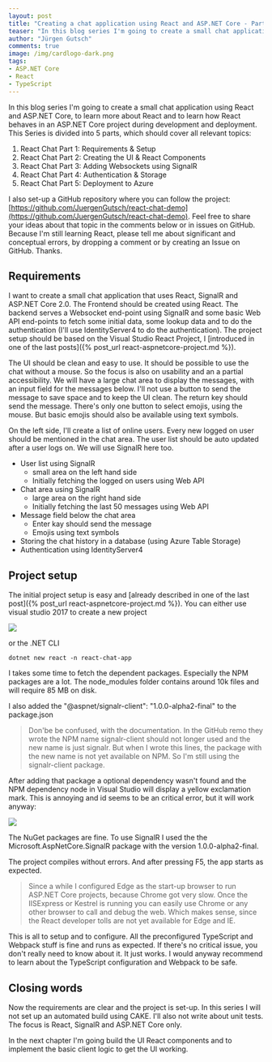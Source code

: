 ```yaml
---
layout: post
title: "Creating a chat application using React and ASP.NET Core - Part 1"
teaser: "In this blog series I'm going to create a small chat application using React and ASP.NET Core, to learn more about React and to learn how React behaves in an ASP.NET Core project during development and deployment. This topic describes the basic requirements and the project setup."
author: "Jürgen Gutsch"
comments: true
image: /img/cardlogo-dark.png
tags: 
- ASP.NET Core
- React
- TypeScript
---
```


In this blog series I'm going to create a small chat application using React and ASP.NET Core, to learn more about React and to learn how React behaves in an ASP.NET Core project during development and deployment. This Series is divided into 5 parts, which should cover all relevant topics:

1. React Chat Part 1: Requirements & Setup
2. React Chat Part 2: Creating the UI & React Components
3. React Chat Part 3: Adding Websockets using SignalR
4. React Chat Part 4: Authentication & Storage
5. React Chat Part 5: Deployment to Azure

I also set-up a GitHub repository where you can follow the project: [https://github.com/JuergenGutsch/react-chat-demo](https://github.com/JuergenGutsch/react-chat-demo). Feel free to share your ideas about that topic in the comments below or in issues on GitHub. Because I'm still learning React, please tell me about significant and conceptual errors, by dropping a comment or by creating an Issue on GitHub. Thanks.

## Requirements

I want to create a small chat application that uses React, SignalR and ASP.NET Core 2.0. The Frontend should be created using React. The backend serves a Websocket end-point using SignalR and some basic Web API end-points to fetch some initial data, some lookup data and to do the authentication (I'll use IdentityServer4 to do the authentication). The project setup should be based on the Visual Studio React Project, I [introduced in one of the last posts]({% post_url react-aspnetcore-project.md %}).

The UI should be clean and easy to use. It should be possible to use the chat without a mouse. So the focus is also on usability and an a partial accessibility. We will have a large chat area to display the messages, with an input field for the messages below. I'll not use a button to send the message to save space and to keep the UI clean. The return key should send the message. There's only one button to select emojis, using the mouse. But basic emojis should also be available using text symbols.

On the left side, I'll create a list of online users. Every new logged on user should be mentioned in the chat area. The user list should be auto updated after a user logs on. We will use SignalR here too.

* User list using SignalR
  * small area on the left hand side
  * Initially fetching the logged on users using Web API 
* Chat area using SignalR
  * large area on the right hand side
  * Initially fetching the last 50 messages using Web API
* Message field below the chat area
  * Enter kay should send the message
  * Emojis using text symbols
* Storing the chat history in a database (using Azure Table Storage)
* Authentication using IdentityServer4

## Project setup

The initial project setup is easy and [already described in one of the last post]({% post_url react-aspnetcore-project.md %}). You can either use visual studio 2017 to create a new project

![]({{site.baseurl}}/img/react-aspnetcore/newproject.PNG)

or the .NET CLI

~~~ shell
dotnet new react -n react-chat-app
~~~

I takes some time to fetch the dependent packages. Especially the NPM packages are a lot. The node_modules folder contains around 10k files and will require 85 MB  on disk.

I also added the "@aspnet/signalr-client": "1.0.0-alpha2-final" to the package.json

> Don'be be confused, with the documentation. In the GitHub remo they wrote the NPM name signalr-client should not longer used and the new name is just signalr. But when I wrote this lines, the package with the new name is not yet available on NPM. So I'm still using the signalr-client package.

After adding that package a optional dependency wasn't found and the NPM dependency node in Visual Studio will display a yellow exclamation mark. This is annoying and id seems to be an critical error, but it will work anyway:

![]({{site.baseurl}}/img/react-chat-app/npm-signalr.PNG)

The NuGet packages are fine. To use SignalR I used the the Microsoft.AspNetCore.SignalR package with the version 1.0.0-alpha2-final.

The project compiles without errors. And after pressing F5, the app starts as expected.

> Since a while I configured Edge as the start-up browser to run ASP.NET Core projects, because Chrome got very slow. Once the IISExpress or Kestrel is running you can easily use Chrome or any other browser to call and debug the web. Which makes sense, since the React developer tolls are not yet available for Edge and IE.

This is all to setup and to configure. All the preconfigured TypeScript and Webpack stuff is fine and runs as expected. If there's no critical issue, you don't really need to know about it. It just works. I would anyway recommend to learn about the TypeScript configuration and Webpack to be safe.

## Closing words

Now the requirements are clear and the project is set-up. In this series I will not set up an automated build using CAKE. I'll also not write about unit tests. The focus is React, SignalR and ASP.NET Core only.

In the next chapter I'm going build the UI React components and to implement the basic client logic to get the UI working.